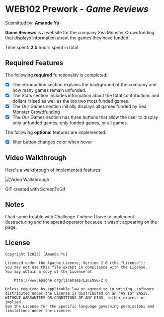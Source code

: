 # WEB102 Prework - *Game Reviews*

Submitted by: **Amanda Yu**

**Game Reviews** is a website for the company Sea Monster Crowdfunding that displays information about the games they have funded.

Time spent: **2.5** hours spent in total

## Required Features

The following **required** functionality is completed:

* [x] The introduction section explains the background of the company and how many games remain unfunded.
* [x] The Stats section includes information about the total contributions and dollars raised as well as the top two most funded games.
* [x] The Our Games section initially displays all games funded by Sea Monster Crowdfunding
* [x] The Our Games section has three buttons that allow the user to display only unfunded games, only funded games, or all games.

The following **optional** features are implemented:

* [x] filter button changes color when hover

## Video Walkthrough

Here's a walkthrough of implemented features:

<img src='https://i.imgur.com/aQHsMNF.gif' title='Video Walkthrough' width='' alt='Video Walkthrough' />

<!-- Replace this with whatever GIF tool you used! -->
GIF created with ScreenToGif  

## Notes

I had some trouble with Challenge 7 where I have to implement destructuring and the spread operator because it wasn't appearing on the page. 

## License

    Copyright [2023] [Amanda Yu]

    Licensed under the Apache License, Version 2.0 (the "License");
    you may not use this file except in compliance with the License.
    You may obtain a copy of the License at

        http://www.apache.org/licenses/LICENSE-2.0

    Unless required by applicable law or agreed to in writing, software
    distributed under the License is distributed on an "AS IS" BASIS,
    WITHOUT WARRANTIES OR CONDITIONS OF ANY KIND, either express or implied.
    See the License for the specific language governing permissions and
    limitations under the License.
